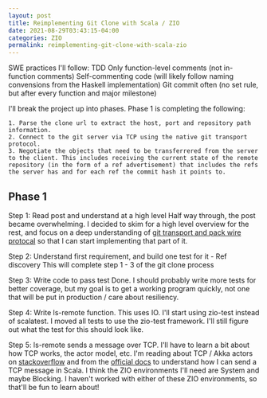 ```yaml
---
layout: post
title: Reimplementing Git Clone with Scala / ZIO
date: 2021-08-29T03:43:15-04:00
categories: ZIO
permalink: reimplementing-git-clone-with-scala-zio
---
```


SWE practices I'll follow:
TDD 
Only function-level comments (not in-function comments)
Self-commenting code (will likely follow naming convensions from the Haskell implementation)
Git commit often (no set rule, but after every function and major milestone)

I'll break the project up into phases. Phase 1 is completing the following:
```
1. Parse the clone url to extract the host, port and repository path information.
2. Connect to the git server via TCP using the native git transport protocol.
3. Negotiate the objects that need to be transferrered from the server to the client. This includes receiving the current state of the remote repository (in the form of a ref advertisement) that includes the refs the server has and for each ref the commit hash it points to.
```
## Phase 1

Step 1: Read post and understand at a high level
Half way through, the post became overwhelming. I decided to skim for a high level overview for the rest, and focus on a deep understanding of [git transport and pack wire protocal](https://stefan.saasen.me/articles/git-clone-in-haskell-from-the-bottom-up/#git-transport-and-pack-wire-protocol) so that I can start implementing that part of it.

Step 2: Understand first requirement, and build one test for it - Ref discovery
This will complete step 1 - 3 of the git clone process

Step 3: Write code to pass test
Done. I should probably write more tests for better coverage, but my goal is to get a working program quickly, not one that will be put in production / care about resiliency.

Step 4: Write ls-remote function. This uses IO. I'll start using zio-test instead of scalatest.
I moved all tests to use the zio-test framework. I'll still figure out what the test for this should look like.

Step 5: ls-remote sends a message over TCP. I'll have to learn a bit about how TCP works, the actor model, etc.
I'm reading about TCP / Akka actors on [stackoverflow](https://stackoverflow.com/questions/33747858/akka-tcp-client-how-can-i-send-a-message-over-tcp-using-akka-actor) and from the [official docs](https://doc.akka.io/docs/akka/snapshot/io-tcp.html?language=scala) to understand how I can send a TCP message in Scala. I think the ZIO environments I'll need are System and maybe Blocking. I haven't worked with either of these ZIO environments, so that'll be fun to learn about!

